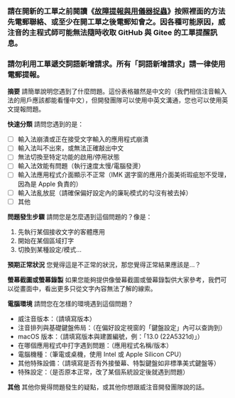 ### **請在開新的工單之前閱讀《[故障提報與用儀器捉蟲](https://vchewing.github.io/BUGREPORT.html)》按照裡面的方法先電郵聯絡、或至少在開工單之後電郵知會之。因各種可能原因，威注音的主程式師可能無法隨時收取 GitHub 與 Gitee 的工單提醒訊息。**

### 請勿利用工單遞交**詞語新增請求**。所有「詞語新增請求」請一律使用電郵提報。

**摘要**
請簡單說明您遇到了什麼問題。這份表格雖然是中文的（我們相信注音輸入法的用戶應該都能看懂中文），但開發團隊可以使用中英文溝通，您也可以使用英文提報問題。

**快速分類**
請問您遇到的是：

- [ ] 輸入法崩潰或正在接受文字輸入的應用程式崩潰
- [ ] 輸入法叫不出來，或無法正確敲出中文
- [ ] 無法切換至特定功能的啟用/停用狀態
- [ ] 輸入法效能有問題（執行速度太慢/電腦發燙）
- [ ] 輸入法應用程式介面顯示不正常（IMK 選字窗的應用介面美術瑕疵恕不受理，因為是 Apple 負責的）
- [ ] 輸入法亂放屁（請確保偏好設定內的廉恥模式的勾沒有被去掉）
- [ ] 其他

**問題發生步驟**
請問您是怎麼遇到這個問題的？像是：

1. 先執行某個接收文字的客體應用
2. 開始在某個區域打字
3. 切換到某種設定/模式…

**預期正常狀況**
您覺得這是不正常的狀況，那您覺得正常結果應該是…？

**螢幕截圖或螢幕錄製**
如果您能夠提供像螢幕截圖或螢幕錄製供大家參考，我們可以從畫面中，看出更多只從文字內容無法了解的線索。

**電腦環境**
請問您在怎樣的環境遇到這個問題？

- 威注音版本：（請填寫版本）
- 注音排列與基礎鍵盤佈局：（在偏好設定視窗的「鍵盤設定」內可以查詢到）
- macOS 版本：（請填寫版本與建置編號，例：「13.0 (22A5321d)」）
- 在哪個應用程式中打字遇到問題：（應用程式名稱/版本）
- 電腦機種：（筆電或桌機，使用 Intel 或 Apple Silicon CPU）
- 其他特殊設備：（請填寫是否有外接螢幕、特製鍵盤如非標準美式鍵盤等）
- 特殊設定：（是否原本正常，改了某個系統設定後就遇到問題）

**其他**
其他你覺得問題發生的疑點，或其他你想跟威注音開發團隊說的話。
